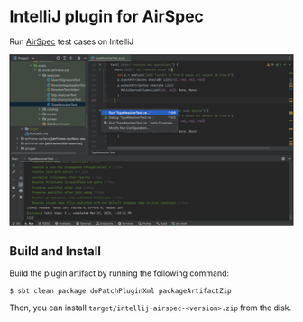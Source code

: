# IntelliJ plugin for AirSpec

Run [AirSpec](https://wvlet.org/airframe/docs/airspec) test cases on IntelliJ

![IntelliJ plugin for AirSpec](image.png)

## Build and Install

Build the plugin artifact by running the following command:

```shell
$ sbt clean package doPatchPluginXml packageArtifactZip
```

Then, you can install `target/intellij-airspec-<version>.zip` from the disk.
